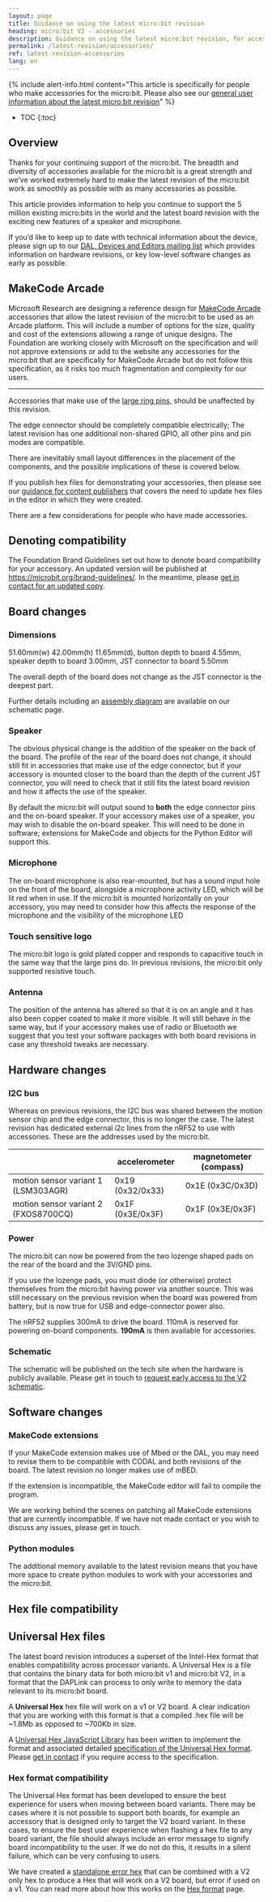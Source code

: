 ```yaml
---
layout: page
title: Guidance on using the latest micro:bit revision
heading: micro:bit V2 - accessories
description: Guidance on using the latest micro:bit revision, for accessory makers
permalink: /latest-revision/accessories/
ref: latest-revision-accessories
lang: en
---
```


{% include alert-info.html content="This article is specifically for people who make accessories for the micro:bit. Please also see our [general user information about the latest micro:bit revision](../)" %}

* TOC
{:toc}

## Overview

Thanks for your continuing support of the micro:bit. The breadth and diversity of accessories available for the micro:bit is a great strength and we’ve worked extremely hard to make the latest revision of the micro:bit work as smoothly as possible with as many accessories as possible.

This article provides information to help you continue to support the 5 million existing micro:bits in the world and the latest board revision with the exciting new features of a speaker and microphone.

If you’d like to keep up to date with technical information about the device, please sign up to our [DAL, Devices and Editors mailing list](http://eepurl.com/dyRx-v) which provides information on hardware revisions, or key low-level software changes as early as possible.

## MakeCode Arcade

Microsoft Research are designing a reference design for [MakeCode Arcade](https://arcade.makecode.com/) accessories that allow the latest revision of the micro:bit to be used as an Arcade platform. This will include a number of options for the size, quality and cost of the extensions allowing a range of unique designs. The Foundation are working closely with Microsoft on the specification and will not approve extensions or add to the website any accessories for the micro:bit that are specifically for MakeCode Arcade but do not follow this specification, as it risks too much fragmentation and complexity for our users.

----------

Accessories that make use of the [large ring pins,](http://tech.microbit.org/hardware/edgeconnector/)  should be unaffected by this revision.

The edge connector should be completely compatible electrically; The latest revision has one additional non-shared GPIO, all other pins and pin modes are compatible.

There are inevitably small layout differences in the placement of the components, and the possible implications of these is covered below.

If you publish hex files for demonstrating your accessories, then please see our [guidance for content publishers](../content) that covers the need to update hex files in the editor in which they were created.

There are a few considerations for people who have made accessories.

## Denoting compatibility

The Foundation Brand Guidelines set out how to denote board compatibility for your accessory. An updated version will be published at https://microbit.org/brand-guidelines/. In the meantime, please [get in contact for an updated copy](mailto:support@microbit.org?subject=Request%20for%20access%20to%20brand%20book).

## Board changes

### Dimensions

51.60mm(w) 42.00mm(h) 11.65mm(d), button depth to board 4.55mm, speaker depth to board 3.00mm, JST connector to board 5.50mm

The overall depth of the board does not change as the JST connector is the deepest part.

Further details including an [assembly diagram](../../hardware/schematic/#dimensions) are available on our schematic page.

### Speaker

The obvious physical change is the addition of the speaker on the back of the board. The profile of the rear of the board does not change, it should still fit in accessories that make use of the edge connector, but if your accessory is mounted closer to the board than the depth of the current JST connector, you will need to check that it still fits the latest board revision and how it affects the use of the speaker.

By default the micro:bit will output sound to **both** the edge connector pins and the on-board speaker. If your accessory makes use of a speaker, you may wish to disable the on-board speaker. This will need to be done in software;  extensions for MakeCode and objects for the Python Editor will support this.

### Microphone

The on-board microphone is also rear-mounted, but has a sound input hole on the front of the board, alongside a microphone activity LED, which will be lit red when in use. If the micro:bit is mounted horizontally on your accessory, you may need to consider how this affects the response of the microphone and the visibility of the microphone LED

### Touch sensitive logo

The micro:bit logo is gold plated copper and responds to capacitive touch in the same way that the large pins do. In previous revisions, the micro:bit only supported resistive touch.

### Antenna

The position of the antenna has altered so that it is on an angle and it has also been copper coated to make it more visible. It will still behave in the same way, but if your accessory makes use of radio or Bluetooth we suggest that you test your software packages with both board revisions in case any threshold tweaks are necessary.

## Hardware changes

### I2C bus

Whereas on previous revisions, the I2C bus was shared between the motion sensor chip and the edge connector, this is no longer the case. The latest revision has dedicated external i2c lines from the nRF52 to use with accessories. These are the addresses used by the micro:bit.

|                                      | accelerometer    | magnetometer (compass) |
| ------------------------------------ | ---------------- | ---------------------- |
| motion sensor variant 1 (LSM303AGR)  | 0x19 (0x32/0x33) | 0x1E (0x3C/0x3D)       |
| motion sensor variant 2 (FXOS8700CQ) | 0x1F (0x3E/0x3F) | 0x1F (0x3E/0x3F)       |

### Power

The micro:bit can now be powered from the two lozenge shaped pads on the rear of the board and the 3V/GND pins.

If you use the lozenge pads, you must diode (or otherwise) protect themselves from the micro:bit having power via another source. This was still necessary on the previous revision when the board was powered from battery, but is now true for USB and edge-connector power also.

The nRF52 supplies 300mA to drive the board.   110mA is reserved for powering on-board components. **190mA** is then available for accessories.

### Schematic

The schematic will be published on the tech site when the hardware is publicly available. Please get in touch to [request early access to the V2 schematic](mailto:support@microbit.org?subject=Request%20for%20access%20to%20schematic&body=Name%3A%0D%0A%0D%0AGitHub%20ID%3A).

## Software changes

### MakeCode extensions

If your MakeCode extension makes use of Mbed or the DAL, you may need to revise them to be compatible with CODAL and both revisions of the board. The latest revision no longer makes use of mBED.

If the extension is incompatible, the MakeCode editor will fail to compile the program.

We are working behind the scenes on patching all MakeCode extensions that are currently incompatible. If we have not made contact or you wish to discuss any issues, please get in touch.

### Python modules

The additional memory available to the latest revision means that you have more space to create python modules to work with your accessories and the micro:bit.

## Hex file compatibility

## Universal Hex files

The latest board revision introduces a superset of the Intel-Hex format that enables compatibility across processor variants. A Universal Hex is a file that contains the binary data for both micro:bit <span class="v1">v1</span> and micro:bit <span class="v2">V2</span>, in a format that the DAPLink can process to only write to memory the data relevant to its micro:bit board.

A **Universal Hex** hex file will work on a v1 or V2 board.
A clear indication that you are working with this format is that a compiled .hex file will be ~1.8Mb as opposed to ~700Kb in size.

A [Universal Hex JavaScript Library](https://github.com/microbit-foundation/microbit-universal-hex) has been written to implement the format and associated detailed [specification of the Universal Hex format](https://github.com/microbit-foundation/universal-hex/).  Please [get in contact](mailto:support@microbit.org?subject=Request%20for%20access%20to%20Universal%20hex&20spec&body=Name%3A%0D%0A%0D%0AGitHub%20ID%3A) if you require access to the specification.

### Hex format compatibility

The Universal Hex format has been developed to ensure the best experience for users when moving between board variants. There may be cases where it is not possible to support both boards, for example an accessory that is designed only to target the V2 board variant. In these cases, to ensure the best user experience when flashing a hex file to any board variant, the file should always include an error message to signify board incompatibility to the user. If we do not do this, it results in a silent failure, which can be very confusing to users.

We have created a [standalone error hex](/docs/software/assets/stand-alone-error-v1.hex) that can be combined with a V2 only hex to produce a Hex that will work on a V2 board, but error if used on a v1. You can read more about how this works on the [Hex format](../../software/hex-format/) page.